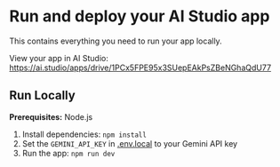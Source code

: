 
# Run and deploy your AI Studio app

This contains everything you need to run your app locally.

View your app in AI Studio: https://ai.studio/apps/drive/1PCx5FPE95x3SUepEAkPsZBeNGhaQdU77

## Run Locally

**Prerequisites:**  Node.js


1. Install dependencies:
   `npm install`
2. Set the `GEMINI_API_KEY` in [.env.local](.env.local) to your Gemini API key
3. Run the app:
   `npm run dev`
